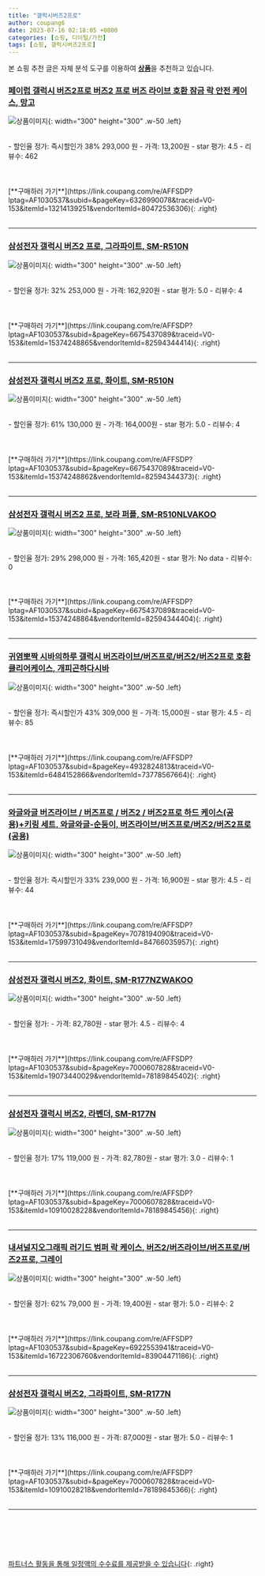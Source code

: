 ```yaml
---
title: "갤럭시버즈2프로"
author: coupang6
date: 2023-07-16 02:18:05 +0800
categories: [쇼핑, 디이털/가전]
tags: [쇼핑, 갤럭시버즈2프로]
---
```


본 쇼핑 추천 글은 자체 분석 도구를 이용하여 [**상품**](https://link.coupang.com/a/bao1ui)을 추천하고 있습니다.

### [페이럽 갤럭시 버즈2프로 버즈2 프로 버즈 라이브 호환 잠금 락 안전 케이스, 망고](https://link.coupang.com/re/AFFSDP?lptag=AF1030537&subid=&pageKey=6326990078&traceid=V0-153&itemId=13214139251&vendorItemId=80472536306)

![상품이미지](https://thumbnail7.coupangcdn.com/thumbnails/remote/230x230ex/image/vendor_inventory/9e2a/e07833e2b32f5051016ec583f25c01e2872198646572bf55bde2540e6e5a.jpg){: width="300" height="300" .w-50 .left}


<br>
- 할인율 정가: 즉시할인가 38%  293,000   원
- 가격: 13,200원
- star 평가: 4.5
- 리뷰수: 462
<br>
<br>
<br>
<br>
[**구매하러 가기**](https://link.coupang.com/re/AFFSDP?lptag=AF1030537&subid=&pageKey=6326990078&traceid=V0-153&itemId=13214139251&vendorItemId=80472536306){: .right}
<br>
<br>

---

### [삼성전자 갤럭시 버즈2 프로, 그라파이트, SM-R510N](https://link.coupang.com/re/AFFSDP?lptag=AF1030537&subid=&pageKey=6675437089&traceid=V0-153&itemId=15374248865&vendorItemId=82594344414)

![상품이미지](https://thumbnail6.coupangcdn.com/thumbnails/remote/230x230ex/image/retail/images/7786577688306597-fdefdcba-c8c0-444c-9ed9-63ca7abef9bb.jpg){: width="300" height="300" .w-50 .left}


<br>
- 할인율 정가: 32%  253,000   원
- 가격: 162,920원
- star 평가: 5.0
- 리뷰수: 4
<br>
<br>
<br>
<br>
[**구매하러 가기**](https://link.coupang.com/re/AFFSDP?lptag=AF1030537&subid=&pageKey=6675437089&traceid=V0-153&itemId=15374248865&vendorItemId=82594344414){: .right}
<br>
<br>

---

### [삼성전자 갤럭시 버즈2 프로, 화이트, SM-R510N](https://link.coupang.com/re/AFFSDP?lptag=AF1030537&subid=&pageKey=6675437089&traceid=V0-153&itemId=15374248862&vendorItemId=82594344373)

![상품이미지](https://thumbnail8.coupangcdn.com/thumbnails/remote/230x230ex/image/retail/images/8223572746221954-602ca16b-0584-4be0-b681-91e130fe8191.jpg){: width="300" height="300" .w-50 .left}


<br>
- 할인율 정가: 61%  130,000   원
- 가격: 164,000원
- star 평가: 5.0
- 리뷰수: 4
<br>
<br>
<br>
<br>
[**구매하러 가기**](https://link.coupang.com/re/AFFSDP?lptag=AF1030537&subid=&pageKey=6675437089&traceid=V0-153&itemId=15374248862&vendorItemId=82594344373){: .right}
<br>
<br>

---

### [삼성전자 갤럭시 버즈2 프로, 보라 퍼플, SM-R510NLVAKOO](https://link.coupang.com/re/AFFSDP?lptag=AF1030537&subid=&pageKey=6675437089&traceid=V0-153&itemId=15374248864&vendorItemId=82594344404)

![상품이미지](https://thumbnail9.coupangcdn.com/thumbnails/remote/230x230ex/image/retail/images/8223937456890789-4a625532-1563-4074-a882-29d2e7bb2372.jpg){: width="300" height="300" .w-50 .left}


<br>
- 할인율 정가: 29%  298,000   원
- 가격: 165,420원
- star 평가: No data
- 리뷰수: 0
<br>
<br>
<br>
<br>
[**구매하러 가기**](https://link.coupang.com/re/AFFSDP?lptag=AF1030537&subid=&pageKey=6675437089&traceid=V0-153&itemId=15374248864&vendorItemId=82594344404){: .right}
<br>
<br>

---

### [귀염뽀짝 시바의하루 갤럭시 버즈라이브/버즈프로/버즈2/버즈2프로 호환 클리어케이스, 개피곤하다시바](https://link.coupang.com/re/AFFSDP?lptag=AF1030537&subid=&pageKey=4932824813&traceid=V0-153&itemId=6484152866&vendorItemId=73778567664)

![상품이미지](https://thumbnail7.coupangcdn.com/thumbnails/remote/230x230ex/image/rs_quotation_api/yo6641it/0e3344a9563c4735ac7576df0b22c3b6.jpg){: width="300" height="300" .w-50 .left}


<br>
- 할인율 정가: 즉시할인가 43%  309,000   원
- 가격: 15,000원
- star 평가: 4.5
- 리뷰수: 85
<br>
<br>
<br>
<br>
[**구매하러 가기**](https://link.coupang.com/re/AFFSDP?lptag=AF1030537&subid=&pageKey=4932824813&traceid=V0-153&itemId=6484152866&vendorItemId=73778567664){: .right}
<br>
<br>

---

### [와글와글 버즈라이브 / 버즈프로 / 버즈2 / 버즈2프로 하드 케이스(공용)+키링 세트, 와글와글-순둥이, 버즈라이브/버즈프로/버즈2/버즈2프로(공용)](https://link.coupang.com/re/AFFSDP?lptag=AF1030537&subid=&pageKey=7078194090&traceid=V0-153&itemId=17599731049&vendorItemId=84766035957)

![상품이미지](https://thumbnail8.coupangcdn.com/thumbnails/remote/230x230ex/image/vendor_inventory/2ff5/89bd4d7244f134e6e6bdc7eb1b4f4253be78a702c3c245fc138c46ba59c6.jpg){: width="300" height="300" .w-50 .left}


<br>
- 할인율 정가: 즉시할인가 33%  239,000   원
- 가격: 16,900원
- star 평가: 4.5
- 리뷰수: 44
<br>
<br>
<br>
<br>
[**구매하러 가기**](https://link.coupang.com/re/AFFSDP?lptag=AF1030537&subid=&pageKey=7078194090&traceid=V0-153&itemId=17599731049&vendorItemId=84766035957){: .right}
<br>
<br>

---

### [삼성전자 갤럭시 버즈2, 화이트, SM-R177NZWAKOO](https://link.coupang.com/re/AFFSDP?lptag=AF1030537&subid=&pageKey=7000607828&traceid=V0-153&itemId=19073440029&vendorItemId=78189845402)

![상품이미지](https://thumbnail7.coupangcdn.com/thumbnails/remote/230x230ex/image/retail/images/554087557417427-5b5432ea-2e81-4418-bfc0-54953fb77029.jpg){: width="300" height="300" .w-50 .left}


<br>
- 할인율 정가: 
- 가격: 82,780원
- star 평가: 4.5
- 리뷰수: 4
<br>
<br>
<br>
<br>
[**구매하러 가기**](https://link.coupang.com/re/AFFSDP?lptag=AF1030537&subid=&pageKey=7000607828&traceid=V0-153&itemId=19073440029&vendorItemId=78189845402){: .right}
<br>
<br>

---

### [삼성전자 갤럭시 버즈2, 라벤더, SM-R177N](https://link.coupang.com/re/AFFSDP?lptag=AF1030537&subid=&pageKey=7000607828&traceid=V0-153&itemId=10910028228&vendorItemId=78189845456)

![상품이미지](https://thumbnail9.coupangcdn.com/thumbnails/remote/230x230ex/image/retail/images/533701549886441-45357af9-5579-4a21-97bb-b46ebfab5a40.jpg){: width="300" height="300" .w-50 .left}


<br>
- 할인율 정가: 17%  119,000   원
- 가격: 82,780원
- star 평가: 3.0
- 리뷰수: 1
<br>
<br>
<br>
<br>
[**구매하러 가기**](https://link.coupang.com/re/AFFSDP?lptag=AF1030537&subid=&pageKey=7000607828&traceid=V0-153&itemId=10910028228&vendorItemId=78189845456){: .right}
<br>
<br>

---

### [내셔널지오그래픽 러기드 범퍼 락 케이스, 버즈2/버즈라이브/버즈프로/버즈2프로, 그레이](https://link.coupang.com/re/AFFSDP?lptag=AF1030537&subid=&pageKey=6922553941&traceid=V0-153&itemId=16722306760&vendorItemId=83904471186)

![상품이미지](https://thumbnail10.coupangcdn.com/thumbnails/remote/230x230ex/image/rs_quotation_api/wyxogh4p/46ebc004edb442fca8e99d16c2bf8d5d.jpg){: width="300" height="300" .w-50 .left}


<br>
- 할인율 정가: 62%  79,000   원
- 가격: 19,400원
- star 평가: 5.0
- 리뷰수: 2
<br>
<br>
<br>
<br>
[**구매하러 가기**](https://link.coupang.com/re/AFFSDP?lptag=AF1030537&subid=&pageKey=6922553941&traceid=V0-153&itemId=16722306760&vendorItemId=83904471186){: .right}
<br>
<br>

---

### [삼성전자 갤럭시 버즈2, 그라파이트, SM-R177N](https://link.coupang.com/re/AFFSDP?lptag=AF1030537&subid=&pageKey=7000607828&traceid=V0-153&itemId=10910028218&vendorItemId=78189845366)

![상품이미지](https://thumbnail8.coupangcdn.com/thumbnails/remote/230x230ex/image/retail/images/8564885569279066-9eb34f11-a87d-44bf-a2a0-ac66f6310367.jpg){: width="300" height="300" .w-50 .left}


<br>
- 할인율 정가: 13%  116,000   원
- 가격: 87,000원
- star 평가: 5.0
- 리뷰수: 1
<br>
<br>
<br>
<br>
[**구매하러 가기**](https://link.coupang.com/re/AFFSDP?lptag=AF1030537&subid=&pageKey=7000607828&traceid=V0-153&itemId=10910028218&vendorItemId=78189845366){: .right}
<br>
<br>

---
<br><br><br><br><br> [파트너스 활동을 통해 일정액의 수수료를 제공받을 수 있습니다](https://link.coupang.com/a/bao1ui){: .right}